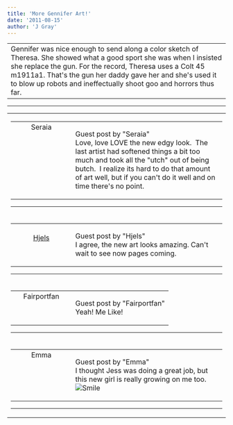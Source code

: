 ```yaml
---
title: 'More Gennifer Art!'
date: '2011-08-15'
author: 'J Gray'
---
```


<div>
<!-- Main content here -->
<table border="0" class="post"><tbody><tr><td>
   
   <div class="post_body">
       Gennifer was nice enough to send along a color sketch of Theresa. She showed what a good sport she was when I insisted she replace the gun. For the record, Theresa uses a Colt 45 m1911a1. That's the gun her daddy gave her and she's used it to blow up robots and ineffectually shoot goo and horrors thus far.<br>
   </div>
   </td></tr>
   </tbody></table><hr><table style="width:100%; border:0;" class="comment_table"><tbody><tr><td width="100%"><a name=""> </a><div style="width:100%;" class="comment"><table border="0" width="100%"><tbody><tr><td align="center" valign="top" width="125">
<span class="comment_title"><center>Seraia<br></center><a name="716">&nbsp;</a></span><br>
<center><img src="https://www.gravatar.com/avatar.php?gravatar_id=a8470b3503c9efbfe72926f26e3fa51f&amp;default=http%3A%2F%2Fmysteriesofthearcana.com%2Ftemplates%2Fmain%2Fimages%2Favatar.gif&amp;size=80&amp;rating=g" border="0" alt=""></center>
</td>
<td valign="top">


<p class="comment_text"> </p><p class="comment_text"><span class="forum_info">Guest post by "Seraia"</span><br> Love, love LOVE the new edgy look. &nbsp;The last artist had softened things a bit too much and took all the "utch" out of being butch. &nbsp;I realize its hard to do that amount of art well, but if you can't do it well and on time there's no point.</p>
 

</td></tr></tbody></table>
<hr></div></td></tr><tr><td width="100%"><a name=""> </a><div style="width:100%;" class="comment"><table border="0" width="100%"><tbody><tr><td align="center" valign="top" width="125">
<span class="comment_title"><center><br><a href="http://quicktimemoralchoice.blogspot.com/" target="_blank">Hjels</a><br></center><a name="717">&nbsp;</a></span><br>
<center><img src="https://www.gravatar.com/avatar.php?gravatar_id=52592e7dbab205663ff2fe4e4c35506a&amp;default=http%3A%2F%2Fmysteriesofthearcana.com%2Ftemplates%2Fmain%2Fimages%2Favatar.gif&amp;size=80&amp;rating=g" border="0" alt=""></center>
</td>
<td valign="top">


<p class="comment_text"> </p><p class="comment_text"><span class="forum_info">Guest post by "Hjels"</span><br> I agree, the new art looks amazing. Can't wait to see now pages coming.&nbsp;</p>
 

</td></tr></tbody></table>
<hr></div></td></tr><tr><td width="100%"><a name=""> </a><div style="width:100%;" class="comment"><table border="0" width="100%"><tbody><tr><td align="center" valign="top" width="125">
<span class="comment_title"><center>Fairportfan<br></center><a name="718">&nbsp;</a></span><br>
<center><img src="https://www.gravatar.com/avatar.php?gravatar_id=6a0561c0957a6b889bac34144c7cec72&amp;default=http%3A%2F%2Fmysteriesofthearcana.com%2Ftemplates%2Fmain%2Fimages%2Favatar.gif&amp;size=80&amp;rating=g" border="0" alt=""></center>
</td>
<td valign="top">


<p class="comment_text"> </p><p class="comment_text"><span class="forum_info">Guest post by "Fairportfan"</span><br> Yeah!  Me Like!</p>
 

</td></tr></tbody></table>
<hr></div></td></tr><tr><td width="100%"><a name=""> </a><div style="width:100%;" class="comment"><table border="0" width="100%"><tbody><tr><td align="center" valign="top" width="125">
<span class="comment_title"><center>Emma<br></center><a name="719">&nbsp;</a></span><br>
<center><img src="/image.php?type=ava&amp;i=spacer.gif" border="0" alt=""></center>
</td>
<td valign="top">


<p class="comment_text"> </p><p class="comment_text"><span class="forum_info">Guest post by "Emma"</span><br> I thought Jess was doing a great job, but this new girl is really growing on me too. <img src="/smilies/smile.gif" alt="Smile" border="0"></p>
 

</td></tr></tbody></table>
<hr></div></td></tr></tbody></table>
<!-- End main content -->
              </div>
